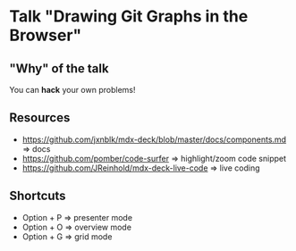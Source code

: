 # Talk "Drawing Git Graphs in the Browser"

## "Why" of the talk

You can **hack** your own problems!

## Resources

- https://github.com/jxnblk/mdx-deck/blob/master/docs/components.md => docs
- https://github.com/pomber/code-surfer => highlight/zoom code snippet
- https://github.com/JReinhold/mdx-deck-live-code => live coding

## Shortcuts

- Option + P => presenter mode
- Option + O => overview mode
- Option + G => grid mode
